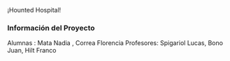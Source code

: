 ¡Hounted Hospital!
  


### Información del Proyecto
Alumnas : Mata Nadia , Correa Florencia
Profesores: Spigariol Lucas, Bono Juan, Hilt Franco





 
